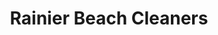---
title: "Rainier Beach Cleaners"
url: /seattle/rainier-beach-cleaners-rainier-avenue-south/
shop: laundry
---